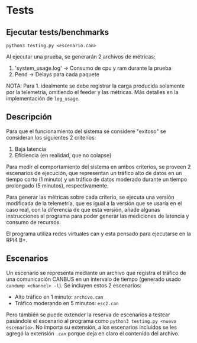 # Tests

## Ejecutar tests/benchmarks

`python3 testing.py <escenario.can>`

Al ejecutar una prueba, se generarán 2 archivos de métricas:

1. 'system_usage.log' -> Consumo de cpu y ram durante la prueba
2. Pend -> Delays para cada paquete

NOTA: Para 1. idealmente se debe registrar la carga producida solamente por la telemetría, omitiendo el feeder y las métricas. Más
detalles en la implementación de `log_usage`.

## Descripción 

Para que el funcionamiento del sistema se considere "exitoso" se consideran los siguientes 2 criterios:

1. Baja latencia
2. Eficiencia (en realidad, que no colapse)

Para medir el comportamiento del sistema en ambos criterios, se proveen 2 escenarios de ejecución, que representan un tráfico alto de datos en un tiempo corto (1 minuto) y un tráfico de datos moderado durante un tiempo prolongado (5 minutos), respectivamente.

Para generar las métricas sobre cada criterio, se ejecuta una versión modificada de la telemetría, que es igual a la versión que se usaría en el caso real, con la diferencia de que esta versión, añade algunas instrucciones al programa para poder generar las mediciones de latencia y consumo de recursos.

El programa utiliza redes virtuales can y esta pensado para ejecutarse en la RPI4 B+.

## Escenarios

Un escenario se representa mediante un archivo que registra el tráfico de una comunicación CANBUS en un intervalo de tiempo (generado usado `candump <channel> -l`). Se incluyen estos 2 escenarios:

* Alto tráfico en 1 minuto: `archivo.can`
* Tráfico moderando en 5 minutos: `esc2.can`

Pero también se puede extender la reserva de escenarios a testear pasándole el escenario al programa como `python3 testing.py <nuevo escenario>`. No importa su extensión, a los escenarios incluidos se les agregó la extensión `.can` porque deja en claro el contenido del archivo.


